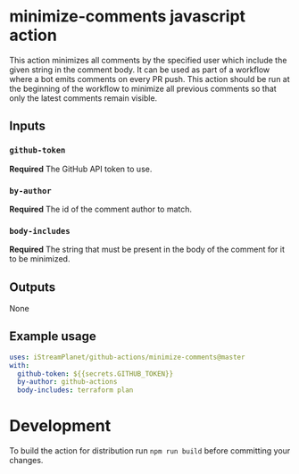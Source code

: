 # minimize-comments javascript action

This action minimizes all comments by the specified user which include the given string in the comment body.
It can be used as part of a workflow where a bot emits comments on every PR push. This action should be run
at the beginning of the workflow to minimize all previous comments so that only the latest comments remain
visible.

## Inputs

### `github-token`

**Required** The GitHub API token to use.

### `by-author`

**Required** The id of the comment author to match.

### `body-includes`

**Required** The string that must be present in the body of the comment for it to be minimized.

## Outputs

None

## Example usage

```yaml
uses: iStreamPlanet/github-actions/minimize-comments@master
with:
  github-token: ${{secrets.GITHUB_TOKEN}}
  by-author: github-actions
  body-includes: terraform plan
```

# Development

To build the action for distribution run `npm run build` before committing your changes.
